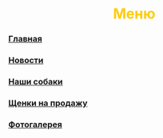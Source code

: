 <h1 align="center"><font color="#ffcc00">Меню</font></h1>


 <h3 align="left"> <a href="https://kirillgorlov123.github.io/Kennel-of-dogs-KrasnoeSelo/Glavnaya">Главная</a></h3>
 <h3 align="left"> <a href="https://kirillgorlov123.github.io/Kennel-of-dogs-KrasnoeSelo/news">Новости</a></h3>
 <h3 align="left"> <a href="https://kirillgorlov123.github.io/Kennel-of-dogs-KrasnoeSelo/Our-dogs">Наши собаки</a></h3>
 <h3 align="left"> <a href="https://kirillgorlov123.github.io/Kennel-of-dogs-KrasnoeSelo/Puppies for sale">Щенки на продажу</a></h3>
 <h3 align="left"> <a href="https://kirillgorlov123.github.io/Kennel-of-dogs-KrasnoeSelo/Foto Gallery">Фотогалерея</a></h3>
